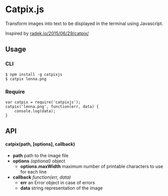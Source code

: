 # Catpix.js

Transform images into text to be displayed in the terminal using Javascript.

Inspired by [radek.io/2015/06/29/catpix/](http://radek.io/2015/06/29/catpix/)

## Usage
### CLI
    $ npm install -g catpixjs
    $ catpix lenna.png

### Require
    var catpix = require('catpixjs');
    catpix('lenna.png', function(err, data) {
        console.log(data);
    }

## API
#### catpix(path, [options], callback)
* **path** path to the image file
* **options** *(optional)* object
    * **options.maxWidth** maximum number of printable characters to use for each line
* **callback** *function(err, data)*
    * **err** an Error object in case of errors
    * **data** string representation of the image
